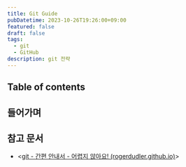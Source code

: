 ```yaml
---
title: Git Guide
pubDatetime: 2023-10-26T19:26:00+09:00
featured: false
draft: false
tags:
  - git
  - GitHub
description: git 전략
---
```


## Table of contents

## 들어가며

## 참고 문서

- <[git - 간편 안내서 - 어렵지 않아요! (rogerdudler.github.io)](https://rogerdudler.github.io/git-guide/index.ko.html)>
